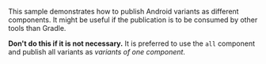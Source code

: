 This sample demonstrates how to publish Android variants as different components.
It might be useful if the publication is to be consumed by other tools than Gradle.

**Don't do this if it is not necessary.**
It is preferred to use the `all` component and publish all variants as _variants of one component_.